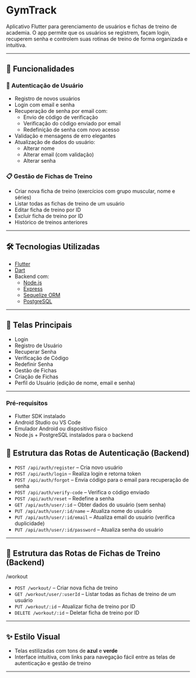 # GymTrack

Aplicativo Flutter para gerenciamento de usuários e fichas de treino de academia. O app permite que os usuários se registrem, façam login, recuperem senha e controlem suas rotinas de treino de forma organizada e intuitiva.

---

## 🚀 Funcionalidades

### 👤 Autenticação de Usuário
- Registro de novos usuários
- Login com email e senha
- Recuperação de senha por email com:
  - Envio de código de verificação
  - Verificação do código enviado por email
  - Redefinição de senha com novo acesso
- Validação e mensagens de erro elegantes
- Atualização de dados do usuário:
  - Alterar nome
  - Alterar email (com validação)
  - Alterar senha

### 📋 Gestão de Fichas de Treino
- Criar nova ficha de treino (exercícios com grupo muscular, nome e séries)
- Listar todas as fichas de treino de um usuário
- Editar ficha de treino por ID
- Excluir ficha de treino por ID
- Histórico de treinos anteriores

---

## 🛠️ Tecnologias Utilizadas

- [Flutter](https://flutter.dev/)
- [Dart](https://dart.dev/)
- Backend com:
  - [Node.js](https://nodejs.org/)
  - [Express](https://expressjs.com/)
  - [Sequelize ORM](https://sequelize.org/)
  - [PostgreSQL](https://www.postgresql.org/)

---

## 📱 Telas Principais

- Login
- Registro de Usuário
- Recuperar Senha
- Verificação de Código
- Redefinir Senha
- Gestão de Fichas
- Criação de Fichas
- Perfil do Usuário (edição de nome, email e senha)

---

### Pré-requisitos

- Flutter SDK instalado
- Android Studio ou VS Code
- Emulador Android ou dispositivo físico
- Node.js + PostgreSQL instalados para o backend

## 🧩 Estrutura das Rotas de Autenticação (Backend)

- `POST /api/auth/register` – Cria novo usuário
- `POST /api/auth/login` – Realiza login e retorna token
- `POST /api/auth/forgot` – Envia código para o email para recuperação de senha
- `POST /api/auth/verify-code` – Verifica o código enviado
- `POST /api/auth/reset` – Redefine a senha
- `GET /api/auth/user/:id` – Obter dados do usuário (sem senha)
- `PUT /api/auth/user/:id/name` – Atualiza nome do usuário
- `PUT /api/auth/user/:id/email` – Atualiza email do usuário (verifica duplicidade)
- `PUT /api/auth/user/:id/password` – Atualiza senha do usuário

---

## 🧩 Estrutura das Rotas de Fichas de Treino (Backend)

/workout

- `POST /workout/` – Criar nova ficha de treino
- `GET /workout/user/:userId` – Listar todas as fichas de treino de um usuário
- `PUT /workout/:id` – Atualizar ficha de treino por ID
- `DELETE /workout/:id` – Deletar ficha de treino por ID

---

## ✨ Estilo Visual

- Telas estilizadas com tons de **azul** e **verde**
- Interface intuitiva, com links para navegação fácil entre as telas de autenticação e gestão de treino

---

